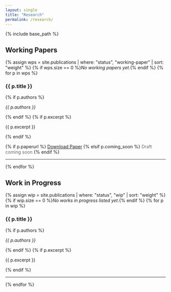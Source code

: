 ```yaml
---
layout: single
title: "Research"
permalink: /research/
---
```


{% include base_path %}

## Working Papers
{% assign wps = site.publications | where: "status", "working-paper" | sort: "weight" %}
{% if wps.size == 0 %}_No working papers yet._{% endif %}
{% for p in wps %}
<div class="archive__item">
  <h3 class="archive__item-title">{{ p.title }}</h3>  <!-- plain text (no link) -->
  {% if p.authors %}<p><em>{{ p.authors }}</em></p>{% endif %}
  {% if p.excerpt %}<p>{{ p.excerpt }}</p>{% endif %}
  <p>
  {% if p.paperurl %}
    <a href="{{ p.paperurl | relative_url }}" class="btn">Download Paper</a>
  {% elsif p.coming_soon %}
    <span class="btn" aria-disabled="true" style="pointer-events:none;opacity:.65;">
      Draft coming soon
    </span>
  {% endif %}
</p>
</div>
<hr/>
{% endfor %}

## Work in Progress
{% assign wip = site.publications | where: "status", "wip" | sort: "weight" %}
{% if wip.size == 0 %}_No works in progress listed yet._{% endif %}
{% for p in wip %}
<div class="archive__item">
  <h3 class="archive__item-title">{{ p.title }}</h3>
  {% if p.authors %}<p><em>{{ p.authors }}</em></p>{% endif %}
  {% if p.excerpt %}<p>{{ p.excerpt }}</p>{% endif %}
</div>
<hr/>
{% endfor %}
